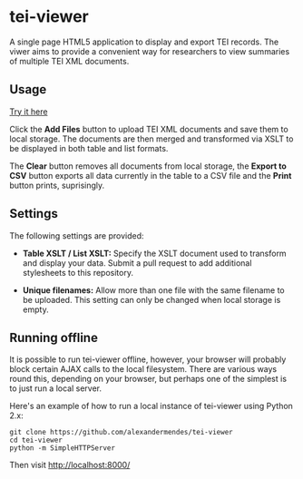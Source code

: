 # tei-viewer

A single page HTML5 application to display and export TEI records. The viwer aims
to provide a convenient way for researchers to view summaries of multiple TEI
XML documents.


## Usage

[Try it here](http://alexandermendes.github.io/tei-viewer/)

Click the **Add Files** button to upload TEI XML documents and save them to local
storage. The documents are then merged and transformed via XSLT to be displayed
in both table and list formats.

The **Clear** button removes all documents from local storage, the **Export to CSV**
button exports all data currently in the table to a CSV file and the **Print** button
prints, suprisingly.


## Settings

The following settings are provided:

- **Table XSLT / List XSLT:** Specify the XSLT document used to transform and
display your data. Submit a pull request to add additional stylesheets
to this repository.

- **Unique filenames:** Allow more than one file with the same filename to be
uploaded. This setting can only be changed when local storage is empty.


## Running offline

It is possible to run tei-viewer offline, however, your browser will probably
block certain AJAX calls to the local filesystem. There are various ways round
this, depending on your browser, but perhaps one of the simplest is to just run
a local server.

Here's an example of how to run a local instance of tei-viewer using Python 2.x:

```
git clone https://github.com/alexandermendes/tei-viewer
cd tei-viewer
python -m SimpleHTTPServer
```

Then visit [http://localhost:8000/](http://localhost:8000/)
